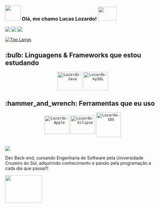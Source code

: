 ### <img width="50" src="https://user-images.githubusercontent.com/112872341/212738090-496bb3bd-1c34-4386-a457-70ce9eb1f14e.png" /> Olá, me chamo Lucas Lozardo! <img src= "https://user-images.githubusercontent.com/112872341/212487812-b99c33e3-e67b-41de-9b4c-377d863f1cc9.gif" width="60" height="45"> 
   
![](http://github-profile-summary-cards.vercel.app/api/cards/profile-details?username=Lucas-Lozardo&theme=tokyonight) ![](http://github-profile-summary-cards.vercel.app/api/cards/stats?username=Lucas-Lozardo&theme=tokyonight)  ![](http://github-profile-summary-cards.vercel.app/api/cards/productive-time?username=Lucas-Lozardo&theme=tokyonight&utcOffset=3)

[![Top Langs](https://github-readme-stats.vercel.app/api/top-langs/?username=Lucas-Lozardo&theme=tokyonight&layout=compact)](https://github.com/anuraghazra/github-readme-stats)       


<h2>:bulb: Linguagens & Frameworks que estou estudando</h2>
<p align="center">
   <code><img align="center" alt="Lozardo-Java" height="60" width="80" src="https://cdn.jsdelivr.net/gh/devicons/devicon/icons/java/java-original-wordmark.svg" /></code>
   <code><img align="center" alt="Lozardo-mySQL" height="60" width="80" src="https://cdn.jsdelivr.net/gh/devicons/devicon/icons/mysql/mysql-original-wordmark.svg" /></code>
   </p>
</div>

<h2>:hammer_and_wrench: Ferramentas que eu uso</h2>
   <p align="center">
      <code><img align="center" alt="Lozardo-Apple" height="60" width="80" src="https://cdn.jsdelivr.net/gh/devicons/devicon/icons/apple/apple-original.svg" /></code>
      <code><img align="center" alt="Lozardo-Eclipse" height="60" width="80" src="https://skillicons.dev/icons?i=eclipse" /></code>
      <code><img align="center" alt="Lozardo-IOS"  width="80" src="https://user-images.githubusercontent.com/112872341/212735988-ae0ba962-b3d9-4925-8695-1a43426cd01e.png" /></code>
   </p>
          
 ##
 
<div>
   <a href="https://www.linkedin.com/in/lucas-lozardo" target="_blank"><img src="https://img.shields.io/badge/-LinkedIn-%230077B5?style=for-the-badge&logo=linkedin&logoColor=white" target="_blank"></a>
</div>

Dev Back-end, cursando Engenharia de Software pela Universidade Cruzeiro do Sul, adquirindo conhecimento e paixão pela programação a cada dia que passa!!! 

<img src= "https://user-images.githubusercontent.com/112872341/212487829-b118e937-9321-48f2-9e7b-68efe0db367a.gif" width="120" height="90">
